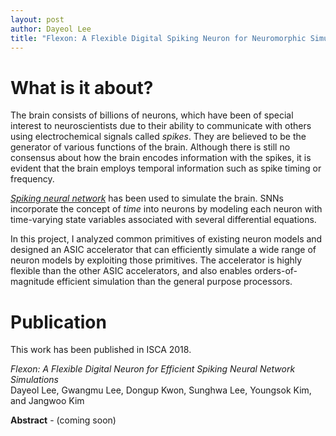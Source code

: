 ```yaml
---
layout: post
author: Dayeol Lee
title: "Flexon: A Flexible Digital Spiking Neuron for Neuromorphic Simulation"
---
```


# What is it about?

The brain consists of billions of neurons, which have been of special interest to
neuroscientists due to their ability to communicate with others using electrochemical signals called *spikes*.
They are believed to be the generator of various functions of the brain.
Although there is still no consensus about how the brain encodes information with the spikes,
it is evident that the brain employs temporal information such as spike timing or frequency.

*[Spiking neural network](https://en.wi/kipedia.org/wiki/Spiking_neural_network)* 
has been used to simulate the brain.
SNNs incorporate the concept of *time* into neurons by modeling each neuron 
with time-varying state variables associated with several differential equations.

In this project, I analyzed common primitives of existing neuron models and
designed an ASIC accelerator that can efficiently simulate a wide range of neuron models by 
exploiting those primitives.
The accelerator is highly flexible than the other ASIC accelerators, and also enables
orders-of-magnitude efficient simulation than the general purpose processors.

# Publication
This work has been published in ISCA 2018.

*Flexon: A Flexible Digital Neuron for Efficient Spiking Neural Network Simulations*  
 Dayeol Lee, Gwangmu Lee, Dongup Kwon, Sunghwa Lee, Youngsok Kim, and Jangwoo Kim

**Abstract** - (coming soon)
